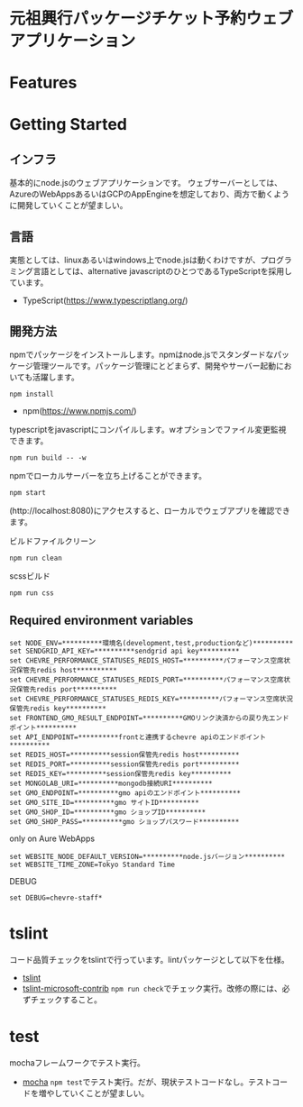 # 元祖興行パッケージチケット予約ウェブアプリケーション

# Features

# Getting Started

## インフラ
基本的にnode.jsのウェブアプリケーションです。
ウェブサーバーとしては、AzureのWebAppsあるいはGCPのAppEngineを想定しており、両方で動くように開発していくことが望ましい。

## 言語
実態としては、linuxあるいはwindows上でnode.jsは動くわけですが、プログラミング言語としては、alternative javascriptのひとつであるTypeScriptを採用しています。

* TypeScript(https://www.typescriptlang.org/)

## 開発方法
npmでパッケージをインストールします。npmはnode.jsでスタンダードなパッケージ管理ツールです。パッケージ管理にとどまらず、開発やサーバー起動においても活躍します。

```shell
npm install
```
* npm(https://www.npmjs.com/)

typescriptをjavascriptにコンパイルします。wオプションでファイル変更監視できます。

```shell
npm run build -- -w
```

npmでローカルサーバーを立ち上げることができます。

```shell
npm start
```
(http://localhost:8080)にアクセスすると、ローカルでウェブアプリを確認できます。

ビルドファイルクリーン

```shell
npm run clean
```

scssビルド

```shell
npm run css
```

## Required environment variables
```shell
set NODE_ENV=**********環境名(development,test,productionなど)**********
set SENDGRID_API_KEY=**********sendgrid api key**********
set CHEVRE_PERFORMANCE_STATUSES_REDIS_HOST=**********パフォーマンス空席状況保管先redis host**********
set CHEVRE_PERFORMANCE_STATUSES_REDIS_PORT=**********パフォーマンス空席状況保管先redis port**********
set CHEVRE_PERFORMANCE_STATUSES_REDIS_KEY=**********パフォーマンス空席状況保管先redis key**********
set FRONTEND_GMO_RESULT_ENDPOINT=**********GMOリンク決済からの戻り先エンドポイント**********
set API_ENDPOINT=**********frontと連携するchevre apiのエンドポイント**********
set REDIS_HOST=**********session保管先redis host**********
set REDIS_PORT=**********session保管先redis port**********
set REDIS_KEY=**********session保管先redis key**********
set MONGOLAB_URI=**********mongodb接続URI**********
set GMO_ENDPOINT=**********gmo apiのエンドポイント**********
set GMO_SITE_ID=**********gmo サイトID**********
set GMO_SHOP_ID=**********gmo ショップID**********
set GMO_SHOP_PASS=**********gmo ショップパスワード**********
```
only on Aure WebApps

```shell
set WEBSITE_NODE_DEFAULT_VERSION=**********node.jsバージョン**********
set WEBSITE_TIME_ZONE=Tokyo Standard Time
```
DEBUG

```shell
set DEBUG=chevre-staff*
```


# tslint

コード品質チェックをtslintで行っています。lintパッケージとして以下を仕様。
* [tslint](https://github.com/palantir/tslint)
* [tslint-microsoft-contrib](https://github.com/Microsoft/tslint-microsoft-contrib)
`npm run check`でチェック実行。改修の際には、必ずチェックすること。

# test
mochaフレームワークでテスト実行。
* [mocha](https://www.npmjs.com/package/mocha)
`npm test`でテスト実行。だが、現状テストコードなし。テストコードを増やしていくことが望ましい。
